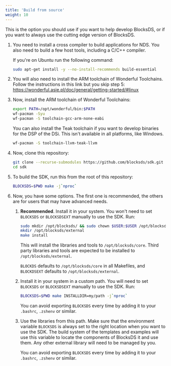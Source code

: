 ```yaml
---
title: 'Build from source'
weight: 10
---
```


This is the option you should use if you want to help develop BlocksDS, or if
you want to always use the cutting edge version of BlocksDS.

1. You need to install a cross compiler to build applications for NDS. You also
   need to build a few host tools, including a C/C++ compiler.

   If you're on Ubuntu run the following command:

   ```bash
   sudo apt-get install -y --no-install-recommends build-essential
   ```

1. You will also need to install the ARM toolchain of Wonderful Toolchains.
   Follow the instructions in this link but you skip step 5:
   https://wonderful.asie.pl/doc/general/getting-started/#linux

1. Now, install the ARM toolchain of Wonderful Toolchains:

   ```bash
   export PATH=/opt/wonderful/bin:$PATH
   wf-pacman -Syu
   wf-pacman -S toolchain-gcc-arm-none-eabi
   ```

   You can also install the Teak toolchain if you want to develop binaries for
   the DSP of the DSi. This isn't available in all platforms, like Windows.

   ```bash
   wf-pacman -S toolchain-llvm-teak-llvm
   ```

1. Now, clone this repository:

   ```bash
   git clone --recurse-submodules https://github.com/blocksds/sdk.git
   cd sdk
   ```

1. To build the SDK, run this from the root of this repository:

   ```bash
   BLOCKSDS=$PWD make -j`nproc`
   ```

1. Now, you have some options. The first one is recommended, the others are for
   users that may have advanced needs.

   1. **Recommended**. Install it in your system. You won't need to set
      `BLOCKSDS` or `BLOCKSDSEXT` manually to use the SDK. Run:

      ```bash
      sudo mkdir /opt/blocksds/ && sudo chown $USER:$USER /opt/blocksds
      mkdir /opt/blocksds/external
      make install
      ```

      This will install the libraries and tools to `/opt/blocksds/core`.
      Third party libraries and tools are expected to be installed to
      `/opt/blocksds/external`.

      `BLOCKDS` defaults to `/opt/blocksds/core` in all Makefiles, and
      `BLOCKDSEXT` defaults to `/opt/blocksds/external`.

   1. Install it in your system in a custom path. You will need to set
      `BLOCKSDS` or `BLOCKSDSEXT` manually to use the SDK. Run:

      ```bash
      BLOCKSDS=$PWD make INSTALLDIR=my/path -j`nproc`
      ```

      You can avoid exporting `BLOCKSDS` every time by adding it to your
      `.bashrc`, `.zshenv` or similar.

   1. Use the libraries from this path. Make sure that the environment
      variable `BLOCKSDS` is always set to the right location when you want
      to use the SDK. The build system of the templates and examples will use
      this variable to locate the components of BlocksDS it and use them. Any
      other external library will need to be managed by you.

      You can avoid exporting `BLOCKSDS` every time by adding it to your
      `.bashrc`, `.zshenv` or similar.

